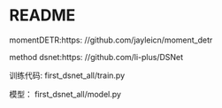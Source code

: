 # README
momentDETR:https: //github.com/jayleicn/moment_detr

method dsnet:https: //github.com/li-plus/DSNet

训练代码: first_dsnet_all/train.py

模型： first_dsnet_all/model.py

